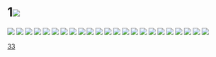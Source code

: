 # 1![](../img/32/00000001.jpg)
![](../img/32/00000002.jpg)
![](../img/32/00000003.jpg)
![](../img/32/00000004.jpg)
![](../img/32/00000005.jpg)
![](../img/32/00000006.jpg)
![](../img/32/00000007.jpg)
![](../img/32/00000008.jpg)
![](../img/32/00000009.jpg)
![](../img/32/00000010.jpg)
![](../img/32/00000011.jpg)
![](../img/32/00000012.jpg)
![](../img/32/00000013.jpg)
![](../img/32/00000014.jpg)
![](../img/32/00000015.jpg)
![](../img/32/00000016.jpg)
![](../img/32/00000017.jpg)
![](../img/32/00000018.jpg)
![](../img/32/00000019.jpg)
![](../img/32/00000020.jpg)
![](../img/32/00000021.jpg)
![](../img/32/00000022.jpg)
![](../img/32/00000023.jpg)
![](../img/32/00000024.jpg)

[33](../dir/33.md)
